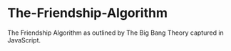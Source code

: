 The-Friendship-Algorithm
========================

The Friendship Algorithm as outlined by The Big Bang Theory captured in JavaScript.
